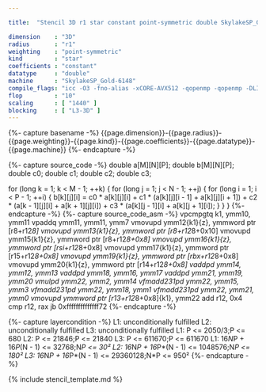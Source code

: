 ```yaml
---

title:  "Stencil 3D r1 star constant point-symmetric double SkylakeSP_Gold-6148"

dimension    : "3D"
radius       : "r1"
weighting    : "point-symmetric"
kind         : "star"
coefficients : "constant"
datatype     : "double"
machine      : "SkylakeSP_Gold-6148"
compile_flags: "icc -O3 -fno-alias -xCORE-AVX512 -qopenmp -qopenmp -DLIKWID_PERFMON -Ilikwid-4.3.3/include -Llikwid-4.3.3/lib -Iheaders/dummy.c stencil_compilable.c -o stencil -llikwid"
flop         : "10"
scaling      : [ "1440" ]
blocking     : [ "L3-3D" ]
---
```


{%- capture basename -%}
{{page.dimension}}-{{page.radius}}-{{page.weighting}}-{{page.kind}}-{{page.coefficients}}-{{page.datatype}}-{{page.machine}}
{%- endcapture -%}

{%- capture source_code -%}
double a[M][N][P];
double b[M][N][P];
double c0;
double c1;
double c2;
double c3;

for (long k = 1; k < M - 1; ++k) {
  for (long j = 1; j < N - 1; ++j) {
    for (long i = 1; i < P - 1; ++i) {
      b[k][j][i] = c0 * a[k][j][i] +
                   c1 * (a[k][j][i - 1] + a[k][j][i + 1]) +
                   c2 * (a[k - 1][j][i] + a[k + 1][j][i]) +
                   c3 * (a[k][j - 1][i] + a[k][j + 1][i]);
    }
  }
}
{%- endcapture -%}
{%- capture source_code_asm -%}
vpcmpgtq k1, ymm10, ymm11
vpaddq ymm11, ymm11, ymm7
vmovupd ymm12{k1}{z}, ymmword ptr [r8+r12*8]
vmovupd ymm13{k1}{z}, ymmword ptr [r8+r12*8+0x10]
vmovupd ymm15{k1}{z}, ymmword ptr [r8+r12*8+0x8]
vmovupd ymm16{k1}{z}, ymmword ptr [rsi+r12*8+0x8]
vmovupd ymm17{k1}{z}, ymmword ptr [r15+r12*8+0x8]
vmovupd ymm19{k1}{z}, ymmword ptr [rbx+r12*8+0x8]
vmovupd ymm20{k1}{z}, ymmword ptr [r14+r12*8+0x8]
vaddpd ymm14, ymm12, ymm13
vaddpd ymm18, ymm16, ymm17
vaddpd ymm21, ymm19, ymm20
vmulpd ymm22, ymm2, ymm14
vfmadd231pd ymm22, ymm15, ymm3
vfmadd231pd ymm22, ymm18, ymm1
vfmadd231pd ymm22, ymm21, ymm0
vmovupd ymmword ptr [r13+r12*8+0x8]{k1}, ymm22
add r12, 0x4
cmp r12, rax
jb 0xffffffffffffff72
{%- endcapture -%}

{%- capture layercondition -%}
L1: unconditionally fulfilled
L2: unconditionally fulfilled
L3: unconditionally fulfilled
L1: P <= 2050/3;P <= 680
L2: P <= 21846;P <= 21840
L3: P <= 611670;P <= 611670
L1: 16*N*P + 16*P*(N - 1) <= 32768;N*P <= 30²
L2: 16*N*P + 16*P*(N - 1) <= 1048576;N*P <= 180²
L3: 16*N*P + 16*P*(N - 1) <= 29360128;N*P <= 950²
{%- endcapture -%}

{% include stencil_template.md %}
